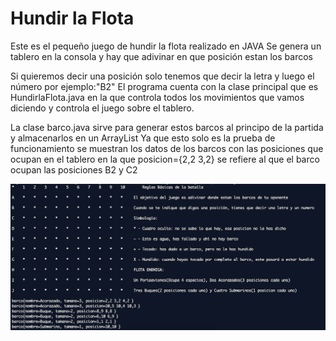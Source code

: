# Hundir la Flota
Este es el pequeño juego de hundir la flota realizado en JAVA
Se genera un tablero en la consola y hay que adivinar en que posición estan los barcos

Si quieremos decir una posición solo tenemos que decir la letra y luego el número por ejemplo:"B2"
El programa cuenta con la clase principal que es HundirlaFlota.java en la que controla todos los movimientos que vamos diciendo y controla el juego sobre el tablero.

La clase barco.java sirve para generar estos barcos al principo de la partida y almacenarlos en un ArrayList
Ya que esto solo es la prueba de funcionamiento se muestran los datos de los barcos con las posiciones que ocupan en el tablero en la que posicion={2,2 3,2} se refiere al que el barco ocupan las posiciones B2 y C2

![alt text](https://github.com/FerminOrtega/hundirlaflota/blob/master/README%20IMG.png?raw=true)
